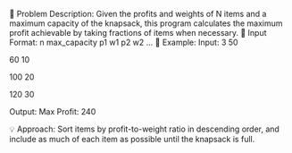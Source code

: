 🧩 Problem Description:
Given the profits and weights of N items and a maximum
capacity of the knapsack, this program calculates the
maximum profit achievable by taking fractions of items
when necessary.
🧮 Input Format:
n max_capacity
p1 w1
p2 w2
...
📘 Example:
Input:
3 50

60 10

100 20

120 30

Output:
Max Profit: 240

💡 Approach:
Sort items by profit-to-weight ratio in descending order,
and include as much of each item as possible until the
knapsack is full.
